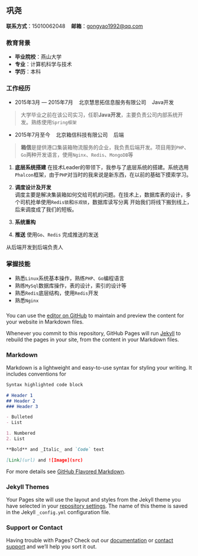 ## 巩尧

**联系方式**：15010062048&nbsp;&nbsp;&nbsp;&nbsp;**邮箱**：gongyao1992@qq.com

### 教育背景

* **毕业院校**：燕山大学
* **专业**：计算机科学与技术
* **学历**：本科

### 工作经历

* 2015年3月 — 2015年7月&nbsp;&nbsp;&nbsp;&nbsp;北京慧思拓信息服务有限公司&nbsp;&nbsp;&nbsp;&nbsp;Java开发
> 大学毕业之前在该公司实习，任职**Java开发**，主要负责公司内部系统开发。熟练使用`Spring框架`

* 2015年7月至今&nbsp;&nbsp;&nbsp;&nbsp;北京箱信科技有限公司&nbsp;&nbsp;&nbsp;&nbsp;后端
> **箱信**是提供港口集装箱物流服务的企业，我负责后端开发。项目用到`PHP`、`Go`两种开发语言，使用`Nginx`、`Redis`、`MongoDB`等
   1. **底层系统搭建** 在技术Leader的带领下，我参与了底层系统的搭建。系统选用`Phalcon`框架，由于`PHP`对当时的我来说是新东西，在以前的基础下摸索学习。
   2. **调度设计及开发**  
   调度主要是解决集装箱如何交给司机的问题。在技术上，数据库表的设计，多个司机抢单使用`Redis锁`和`乐观锁`，数据库读写分离
   开始我们将线下搬到线上，后来调度成了我们的短板。
   3. **系统重构** 
   
   4. **推送** 使用`Go`、`Redis` 完成推送的发送
   
   从后端开发到后端负责人
     
### 掌握技能

* 熟悉`Linux`系统基本操作，熟练`PHP`、`Go`编程语言
* 熟练`MySql`数据库操作，表的设计，索引的设计等
* 熟悉`Redis`底层结构，使用`Redis`开发
* 熟悉`Nginx`

### 


You can use the [editor on GitHub](https://github.com/gongyao1209/bio/edit/master/index.md) to maintain and preview the content for your website in Markdown files.

Whenever you commit to this repository, GitHub Pages will run [Jekyll](https://jekyllrb.com/) to rebuild the pages in your site, from the content in your Markdown files.

### Markdown

Markdown is a lightweight and easy-to-use syntax for styling your writing. It includes conventions for

```markdown
Syntax highlighted code block

# Header 1
## Header 2
### Header 3

- Bulleted
- List

1. Numbered
2. List

**Bold** and _Italic_ and `Code` text

[Link](url) and ![Image](src)
```

For more details see [GitHub Flavored Markdown](https://guides.github.com/features/mastering-markdown/).

### Jekyll Themes

Your Pages site will use the layout and styles from the Jekyll theme you have selected in your [repository settings](https://github.com/gongyao1209/bio/settings). The name of this theme is saved in the Jekyll `_config.yml` configuration file.

### Support or Contact

Having trouble with Pages? Check out our [documentation](https://help.github.com/categories/github-pages-basics/) or [contact support](https://github.com/contact) and we’ll help you sort it out.
